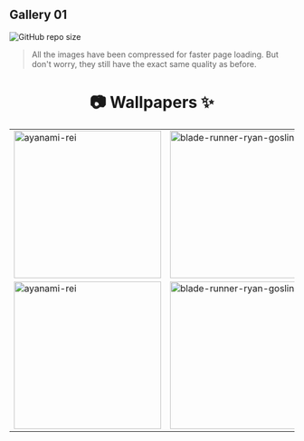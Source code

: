 ## Gallery 01

![GitHub repo size](https://img.shields.io/github/repo-size/xeji01/wallpapercollections)

> All the images have been compressed for faster page loading. But don't worry, they still have the exact same quality as before. 

<div align="center">
  <h1>📷 Wallpapers ✨</h1>

<table>
<tr>
  <td>
    <img alt="ayanami-rei" src="../ayanami-rei.png" width="260"/>
  </td>
  <td>
    <img alt="blade-runner-ryan-gosling" src="../01/blade-runner-ryan-gosling.png" width="260"/>
  </td>
  <td>
    <img alt="blue-room" src="../01/blue-room.png" width="260"/>
  </td>
</tr>

<tr>
  <td>
    <img alt="ayanami-rei" src="../01/ayanami-rei.png" width="260"/>
  </td>
  <td>
    <img alt="blade-runner-ryan-gosling" src="../01/blade-runner-ryan-gosling.png" width="260"/>
  </td>
  <td>
    <img alt="blue-room" src="../01/blue-room.png" width="260"/>
  </td>
</tr>




</tr>
</table>

</div>
